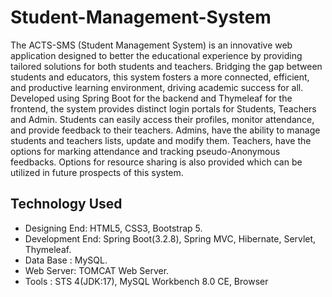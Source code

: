 # Student-Management-System
The ACTS-SMS (Student Management System) is an innovative web application designed to better the educational experience by providing tailored solutions for both students and teachers.
Bridging the gap between students and educators, this system fosters a more connected, efficient, and productive learning environment, driving academic success for all.
Developed using Spring Boot for the backend and Thymeleaf for the frontend, the system provides distinct login portals for Students, Teachers and Admin. Students can easily access their profiles, monitor attendance, and provide feedback to their teachers. Admins, have the ability to manage students and teachers lists, update and modify them. Teachers, have the options for marking attendance and tracking pseudo-Anonymous feedbacks.
Options for resource sharing is also provided which can be utilized in future prospects of this system.


## Technology Used
-	Designing End:  HTML5, CSS3, Bootstrap 5. 
-	Development End: Spring Boot(3.2.8), Spring MVC, Hibernate, Servlet, Thymeleaf.
-	 Data Base : MySQL. 
-	Web Server: TOMCAT Web Server.
-	Tools : STS 4(JDK:17), MySQL Workbench 8.0 CE, Browser


